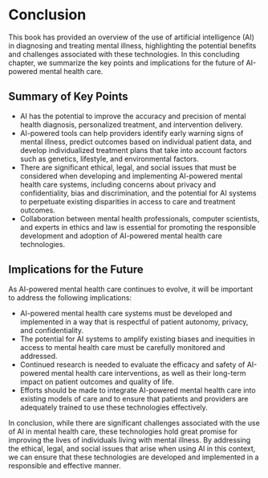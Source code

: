 # Conclusion

This book has provided an overview of the use of artificial intelligence (AI) in diagnosing and treating mental illness, highlighting the potential benefits and challenges associated with these technologies. In this concluding chapter, we summarize the key points and implications for the future of AI-powered mental health care.

Summary of Key Points
---------------------

* AI has the potential to improve the accuracy and precision of mental health diagnosis, personalized treatment, and intervention delivery.
* AI-powered tools can help providers identify early warning signs of mental illness, predict outcomes based on individual patient data, and develop individualized treatment plans that take into account factors such as genetics, lifestyle, and environmental factors.
* There are significant ethical, legal, and social issues that must be considered when developing and implementing AI-powered mental health care systems, including concerns about privacy and confidentiality, bias and discrimination, and the potential for AI systems to perpetuate existing disparities in access to care and treatment outcomes.
* Collaboration between mental health professionals, computer scientists, and experts in ethics and law is essential for promoting the responsible development and adoption of AI-powered mental health care technologies.

Implications for the Future
---------------------------

As AI-powered mental health care continues to evolve, it will be important to address the following implications:

* AI-powered mental health care systems must be developed and implemented in a way that is respectful of patient autonomy, privacy, and confidentiality.
* The potential for AI systems to amplify existing biases and inequities in access to mental health care must be carefully monitored and addressed.
* Continued research is needed to evaluate the efficacy and safety of AI-powered mental health care interventions, as well as their long-term impact on patient outcomes and quality of life.
* Efforts should be made to integrate AI-powered mental health care into existing models of care and to ensure that patients and providers are adequately trained to use these technologies effectively.

In conclusion, while there are significant challenges associated with the use of AI in mental health care, these technologies hold great promise for improving the lives of individuals living with mental illness. By addressing the ethical, legal, and social issues that arise when using AI in this context, we can ensure that these technologies are developed and implemented in a responsible and effective manner.